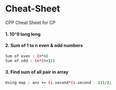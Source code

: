 # Cheat-Sheet
CPP Cheat Sheet for CP

#### 1. 10^9 long long
#### 2. Sum of 1 to n even & odd numbers
```bash
Sum of even : (n*n)
Sum of odd : (n*(n+1))
```

#### 3. Find sum of all pair in array
```bash
Using map : ans += (i.second*(i.second - 1))/2;
```
